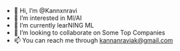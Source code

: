 - 👋 Hi, I’m @Kannxnravi
- 👀 I’m interested in Ml/AI
- 🌱 I’m currently learNING ML
- 💞️ I’m looking to collaborate on Some Top Companies
- 📫 You can reach me through kannanraviak@gmail.com


